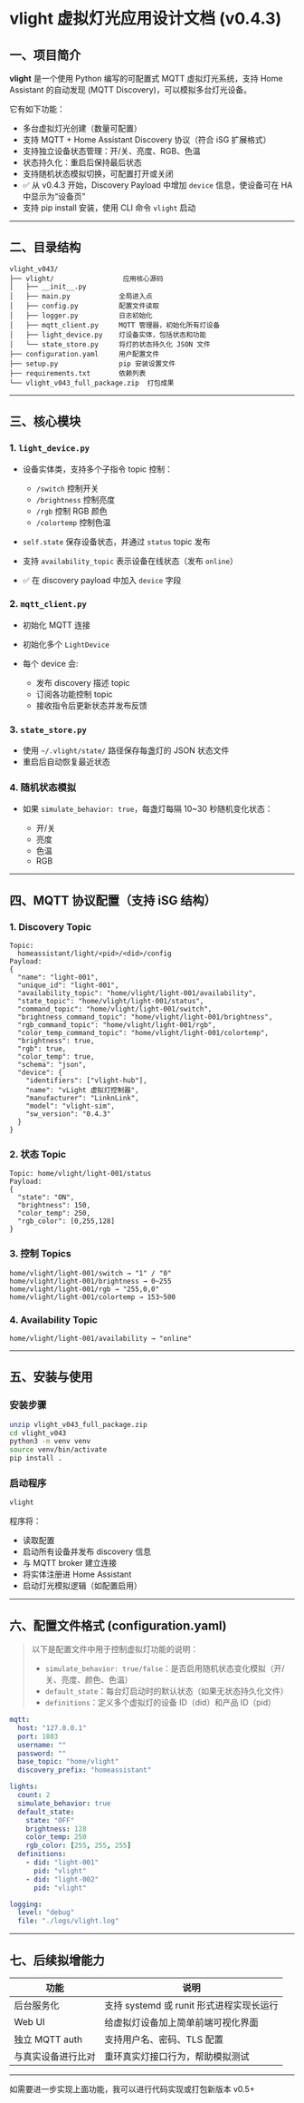 # vlight 虚拟灯光应用设计文档 (v0.4.3)

## 一、项目简介

**vlight** 是一个使用 Python 编写的可配置式 MQTT 虚拟灯光系统，支持 Home Assistant 的自动发现 (MQTT Discovery)，可以模拟多台灯光设备。

它有如下功能：

* 多台虚拟灯光创建（数量可配置）
* 支持 MQTT + Home Assistant Discovery 协议（符合 iSG 扩展格式）
* 支持独立设备状态管理：开/关、亮度、RGB、色温
* 状态持久化：重启后保持最后状态
* 支持随机状态模拟切换，可配置打开或关闭
* ✅ 从 v0.4.3 开始，Discovery Payload 中增加 `device` 信息，使设备可在 HA 中显示为“设备页”
* 支持 pip install 安装，使用 CLI 命令 `vlight` 启动

---

## 二、目录结构

```
vlight_v043/
├── vlight/                 应用核心源码
│   ├── __init__.py        
│   ├── main.py            全局进入点
│   ├── config.py          配置文件读取
│   ├── logger.py          日志初始化
│   ├── mqtt_client.py     MQTT 管理器，初始化所有灯设备
│   ├── light_device.py    灯设备实体，包括状态和功能
│   └── state_store.py     将灯的状态持久化 JSON 文件
├── configuration.yaml     用户配置文件
├── setup.py               pip 安装设置文件
├── requirements.txt       依赖列表
└── vlight_v043_full_package.zip  打包成果
```

---

## 三、核心模块

### 1. `light_device.py`

* 设备实体类，支持多个子指令 topic 控制：

  * `/switch` 控制开关
  * `/brightness` 控制亮度
  * `/rgb` 控制 RGB 颜色
  * `/colortemp` 控制色温
* `self.state` 保存设备状态，并通过 `status` topic 发布
* 支持 `availability_topic` 表示设备在线状态（发布 `online`）
* ✅ 在 discovery payload 中加入 `device` 字段

### 2. `mqtt_client.py`

* 初始化 MQTT 连接
* 初始化多个 `LightDevice`
* 每个 device 会:

  * 发布 discovery 描述 topic
  * 订阅各功能控制 topic
  * 接收指令后更新状态并发布反馈

### 3. `state_store.py`

* 使用 `~/.vlight/state/` 路径保存每盏灯的 JSON 状态文件
* 重启后自动恢复最近状态

### 4. 随机状态模拟

* 如果 `simulate_behavior: true`，每盏灯每隔 10\~30 秒随机变化状态：

  * 开/关
  * 亮度
  * 色温
  * RGB

---

## 四、MQTT 协议配置（支持 iSG 结构）

### 1. Discovery Topic

```text
Topic:
  homeassistant/light/<pid>/<did>/config
Payload:
{
  "name": "light-001",
  "unique_id": "light-001",
  "availability_topic": "home/vlight/light-001/availability",
  "state_topic": "home/vlight/light-001/status",
  "command_topic": "home/vlight/light-001/switch",
  "brightness_command_topic": "home/vlight/light-001/brightness",
  "rgb_command_topic": "home/vlight/light-001/rgb",
  "color_temp_command_topic": "home/vlight/light-001/colortemp",
  "brightness": true,
  "rgb": true,
  "color_temp": true,
  "schema": "json",
  "device": {
    "identifiers": ["vlight-hub"],
    "name": "vLight 虚拟灯控制器",
    "manufacturer": "LinknLink",
    "model": "vlight-sim",
    "sw_version": "0.4.3"
  }
}
```

### 2. 状态 Topic

```text
Topic: home/vlight/light-001/status
Payload:
{
  "state": "ON",
  "brightness": 150,
  "color_temp": 250,
  "rgb_color": [0,255,128]
}
```

### 3. 控制 Topics

```text
home/vlight/light-001/switch → "1" / "0"
home/vlight/light-001/brightness → 0~255
home/vlight/light-001/rgb → "255,0,0"
home/vlight/light-001/colortemp → 153~500
```

### 4. Availability Topic

```text
home/vlight/light-001/availability → "online"
```

---

## 五、安装与使用

### 安装步骤

```bash
unzip vlight_v043_full_package.zip
cd vlight_v043
python3 -m venv venv
source venv/bin/activate
pip install .
```

### 启动程序

```bash
vlight
```

程序将：

* 读取配置
* 启动所有设备并发布 discovery 信息
* 与 MQTT broker 建立连接
* 将实体注册进 Home Assistant
* 启动灯光模拟逻辑（如配置启用）

---

## 六、配置文件格式 (configuration.yaml)

> 以下是配置文件中用于控制虚拟灯功能的说明：
>
> * `simulate_behavior: true/false`：是否启用随机状态变化模拟（开/关、亮度、颜色、色温）
> * `default_state`：每台灯启动时的默认状态（如果无状态持久化文件）
> * `definitions`：定义多个虚拟灯的设备 ID（did）和产品 ID（pid）

```yaml
mqtt:
  host: "127.0.0.1"
  port: 1883
  username: ""
  password: ""
  base_topic: "home/vlight"
  discovery_prefix: "homeassistant"

lights:
  count: 2
  simulate_behavior: true
  default_state:
    state: "OFF"
    brightness: 128
    color_temp: 250
    rgb_color: [255, 255, 255]
  definitions:
    - did: "light-001"
      pid: "vlight"
    - did: "light-002"
      pid: "vlight"

logging:
  level: "debug"
  file: "./logs/vlight.log"
```

---

## 七、后续拟增能力

| 功能           | 说明                           |
| ------------ | ---------------------------- |
| 后台服务化        | 支持 systemd 或 runit 形式进程实现长运行 |
| Web UI       | 给虚拟灯设备加上简单前端可视化界面            |
| 独立 MQTT auth | 支持用户名、密码、TLS 配置              |
| 与真实设备进行比对    | 重环真实灯接口行为，帮助模拟测试             |

---

如需要进一步实现上面功能，我可以进行代码实现或打包新版本 v0.5+
